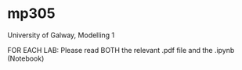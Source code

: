 # mp305
University of Galway, Modelling 1

FOR EACH LAB: Please read BOTH the relevant .pdf file and the .ipynb (Notebook)
